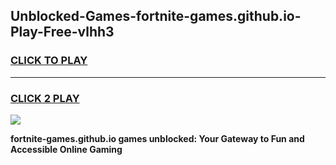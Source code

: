 
## Unblocked-Games-fortnite-games.github.io-Play-Free-vlhh3
<h3>
<a href="https://premium76.site?title=fortnite-games.github.io&ref=09A">CLICK TO PLAY</a></h3>
<hr>

<h3>
<a href="https://premium76.site?title=fortnite-games.github.io&ref=09A">CLICK 2 PLAY</a>
  
</h3>

<a href="https://premium76.site?title=fortnite-games.github.io&ref=09A"><img src="https://clearcache.store/games.png"></a>


**fortnite-games.github.io games unblocked: Your Gateway to Fun and Accessible Online Gaming**
